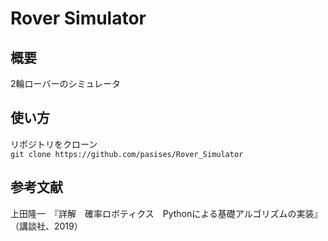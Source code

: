 # Rover Simulator

## 概要

2輪ローバーのシミュレータ  


## 使い方

リポジトリをクローン  
`git clone https://github.com/pasises/Rover_Simulator`  

## 参考文献
上田隆一　『詳解　確率ロボティクス　Pythonによる基礎アルゴリズムの実装』 （講談社、2019）


